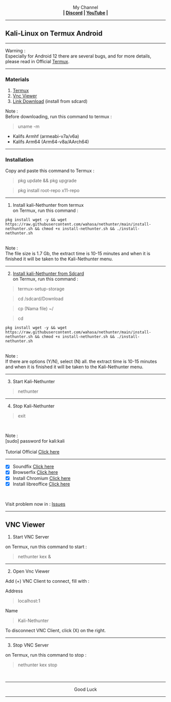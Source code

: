 
<p align="center">My Channel</br><b>
| <a href="https://discord.gg/GCehyym">Discord</a> | <a href="https://youtube.com/channel/UC3sLb7eZCu72iv3G1yUhUHQ">YouTube</a> |</b></p>

---
## Kali-Linux on Termux Android

---
Warning :</br>
Especially for Android 12 there are several bugs, and for more details, please read in Official [Termux](https://github.com/termux/termux-app).

---
### Materials</br>
1. [Termux](https://github.com/termux/termux-app/releases)
2. [Vnc Viewer](https://play.google.com/store/apps/details?id=com.realvnc.viewer.android)
3. [Link Download](http://kali.download/nethunter-images/current/rootfs/?C=S&O=D) (install from sdcard)

Note :</br>
Before downloading, run this command to termux :

> uname -m

* Kalifs Armhf (armeabi-v7a/v6a)
* Kalifs Arm64 (Arm64-v8a/AArch64)

---
### Installation</br>
Copy and paste this command to Termux :

> pkg update && pkg upgrade

> pkg install root-repo x11-repo

---
1. Install kali-Nethunter from termux</br>
on Termux, run this command :

```
pkg install wget -y && wget https://raw.githubusercontent.com/wahasa/nethunter/main/install-nethunter.sh && chmod +x install-nethunter.sh && ./install-nethunter.sh
```

</br>
Note :</br>
The file size is 1.7 Gb, the extract time is 10-15 minutes and when it is finished it will be taken to the Kali-Nethunter menu.

---
2. [Install kali-Nethunter from Sdcard](https://youtu.be/ko5m-ghehKw)</br>
on Termux, run this command :

> termux-setup-storage

> cd /sdcard/Download

> cp (Nama file) ~/

> cd 
```
pkg install wget -y && wget https://raw.githubusercontent.com/wahasa/nethunter/main/install-nethunter.sh && chmod +x install-nethunter.sh && ./install-nethunter.sh
```

</br>
Note :</br>
If there are options (Y/N), select (N) all. the extract time is 10-15 minutes and when it is finished it will be taken to the Kali-Nethunter menu.

---
3. Start Kali-Nethunter</br>

> nethunter

---
4. Stop Kali-Nethunter

> exit

</br>

Note :</br>
[sudo] password for kali:kali
</br>
</br>
Tutorial Official [Click here](https://www.kali.org/docs/nethunter/nethunter-rootless)
</br>

---
- [x] Soundfix [Click here](https://github.com/wahasa/nethunter/issues/3#issuecomment-1178462491)</br>
- [x] Browserfix [Click here](https://github.com/wahasa/nethunter/issues/3#issuecomment-1178448051)</br>
- [x] Install Chromium [Click here]()</br>
- [x] Install libreoffice [Click here](https://github.com/wahasa/nethunter/issues/5#issuecomment-1264203556)</br>
</br>

Visit problem now in : 
[Issues](https://github.com/wahasa/nethunter/issues)

---
## VNC Viewer

1. Start VNC Server

on Termux, run this command to start :

> nethunter kex &

---
2. Open Vnc Viewer

Add (+) VNC Client to connect, fill with :

Address

> localhost:1 

Name

> Kali-Nethunter

To disconnect VNC Client, click (X) on the right.

---
3. Stop VNC Server

on Termux, run this command to stop :

> nethunter kex stop

</br>

---
<p align="center">Good Luck</p>

---
